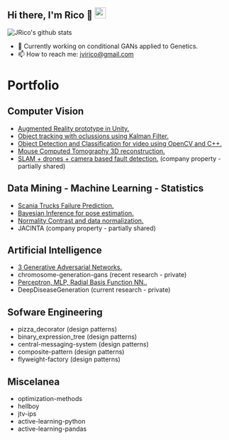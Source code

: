 <h2>Hi there, I'm Rico 👋 <img src="https://visitor-badge.laobi.icu/badge?page_id=jvirico.visitor-badge"height="25"></h2>

![JRico's github stats](https://github-readme-stats.vercel.app/api?username=jvirico&count_private=true&show_icons=true&theme=default)

- 🔭 Currently working on conditional GANs applied to Genetics.
- 📫 How to reach me: jvirico@gmail.com  



# Portfolio  
## Computer Vision
- [Augmented Reality prototype in Unity.](https://github.com/jvirico/augmented-reality-poc-unity)
- [Object tracking with oclussions using Kalman Filter.](https://github.com/jvirico/kalman-tracker)
- [Object Detection and Classification for video using OpenCV and C++.](https://github.com/jvirico/object_detection_classification)
- [Mouse Computed Tomography 3D reconstruction.](https://github.com/jvirico/mouse_CT_3D_reconstruction)
- [SLAM + drones + camera based fault detection.](https://github.com/jvirico/slam-navigation) (company property - partially shared)
  
## Data Mining - Machine Learning - Statistics
- [Scania Trucks Failure Prediction.](https://github.com/jvirico/scania-truck-failure-prediction)
- [Bayesian Inference for pose estimation.](https://github.com/jvirico/bayesian-inference-linear-gaussian-model)
- [Normality Contrast and data normalization.](https://github.com/jvirico/normality-tests-pvalues-boxcoxtransformations)
- JACINTA (company property - partially shared)

## Artificial Intelligence
- [3 Generative Adversarial Networks.](https://github.com/jvirico/gans-keras)
- chromosome-generation-gans (recent research - private)
- [Perceptron, MLP, Radial Basis Function NN..](https://github.com/jvirico/pytorch-templates)
- DeepDiseaseGeneration (current research - private)

## Sofware Engineering
- pizza_decorator (design patterns)
- binary_expression_tree (design patterns)
- central-messaging-system (design patterns)
- composite-pattern (design patterns)
- flyweight-factory (design patterns)

## Miscelanea
- optimization-methods
- hellboy
- jtv-ips
- active-learning-python
- active-learning-pandas